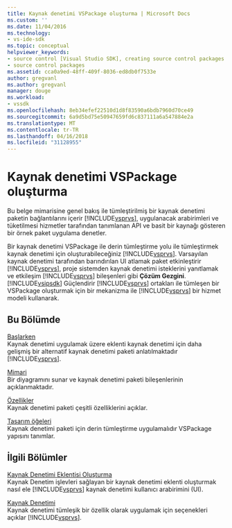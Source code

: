 ```yaml
---
title: Kaynak denetimi VSPackage oluşturma | Microsoft Docs
ms.custom: ''
ms.date: 11/04/2016
ms.technology:
- vs-ide-sdk
ms.topic: conceptual
helpviewer_keywords:
- source control [Visual Studio SDK], creating source control packages
- source control packages
ms.assetid: cca0a9ed-48ff-409f-8036-ed8db0f7533e
author: gregvanl
ms.author: gregvanl
manager: douge
ms.workload:
- vssdk
ms.openlocfilehash: 8eb34efef22510d1d8f83590a6bdb7960d70ce49
ms.sourcegitcommit: 6a9d5bd75e50947659fd6c837111a6a547884e2a
ms.translationtype: MT
ms.contentlocale: tr-TR
ms.lasthandoff: 04/16/2018
ms.locfileid: "31128955"
---
```

# <a name="creating-a-source-control-vspackage"></a>Kaynak denetimi VSPackage oluşturma
Bu belge mimarisine genel bakış ile tümleştirilmiş bir kaynak denetimi paketin bağlantılarını içerir [!INCLUDE[vsprvs](../../code-quality/includes/vsprvs_md.md)], uygulanacak arabirimleri ve tüketilmesi hizmetler tarafından tanımlanan API ve basit bir kaynağı gösteren bir örnek paket uygulama denetler.  
  
 Bir kaynak denetimi VSPackage ile derin tümleştirme yolu ile tümleştirmek kaynak denetimi için oluşturabileceğiniz [!INCLUDE[vsprvs](../../code-quality/includes/vsprvs_md.md)]. Varsayılan kaynak denetimi tarafından barındırılan UI atlamak paket etkinleştirir [!INCLUDE[vsprvs](../../code-quality/includes/vsprvs_md.md)], proje sistemden kaynak denetimi isteklerini yanıtlamak ve etkileşim [!INCLUDE[vsprvs](../../code-quality/includes/vsprvs_md.md)] bileşenleri gibi **Çözüm Gezgini**. [!INCLUDE[vsipsdk](../../extensibility/includes/vsipsdk_md.md)] Güçlendirir [!INCLUDE[vsprvs](../../code-quality/includes/vsprvs_md.md)] ortakları ile tümleşen bir VSPackage oluşturmak için bir mekanizma ile [!INCLUDE[vsprvs](../../code-quality/includes/vsprvs_md.md)] bir hizmet modeli kullanarak.  
  
## <a name="in-this-section"></a>Bu Bölümde  
 [Başlarken](../../extensibility/internals/getting-started-with-source-control-vspackages.md)  
 Kaynak denetimi uygulamak üzere eklenti kaynak denetimi için daha gelişmiş bir alternatif kaynak denetimi paketi anlatılmaktadır [!INCLUDE[vsprvs](../../code-quality/includes/vsprvs_md.md)].  
  
 [Mimari](../../extensibility/internals/source-control-vspackage-architecture.md)  
 Bir diyagramını sunar ve kaynak denetimi paketi bileşenlerinin açıklanmaktadır.  
  
 [Özellikler](../../extensibility/internals/source-control-vspackage-features.md)  
 Kaynak denetimi paketi çeşitli özelliklerini açıklar.  
  
 [Tasarım öğeleri](../../extensibility/internals/source-control-vspackage-design-elements.md)  
 Kaynak denetimi paketi için derin tümleştirme uygulamalıdır VSPackage yapısını tanımlar.  
  
## <a name="related-sections"></a>İlgili Bölümler  
 [Kaynak Denetimi Eklentisi Oluşturma](../../extensibility/internals/creating-a-source-control-plug-in.md)  
 Kaynak Denetim işlevleri sağlayan bir kaynak denetimi eklenti oluşturmak nasıl ele [!INCLUDE[vsprvs](../../code-quality/includes/vsprvs_md.md)] kaynak denetimi kullanıcı arabirimini (UI).  
  
 [Kaynak Denetimi](../../extensibility/internals/source-control.md)  
 Kaynak denetimi tümleşik bir özellik olarak uygulamak için seçenekleri açıklar [!INCLUDE[vsprvs](../../code-quality/includes/vsprvs_md.md)].